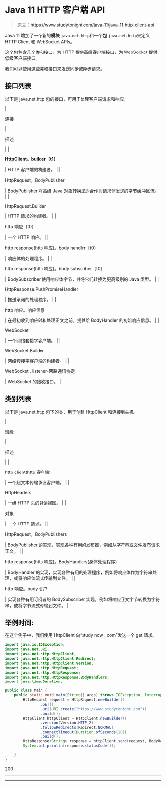 # Java 11 HTTP 客户端 API

> 原文：<https://www.studytonight.com/java-11/java-11-http-client-api>

Java 11 增加了一个新的**模块** `java.net.http`和一个**包** `java.net.http`来定义 HTTP Client 和 WebSocket APIs。

这个包包含几个类和接口，为 HTTP 提供高级客户端接口，为 WebSocket 提供低级客户端接口。

我们可以使用这些类和接口来发送同步或异步请求。

## 接口列表

以下是 java.net.http 包的接口，可用于处理客户端请求和响应。

| 

连接

 | 

描述

 |
| 

**HttpClient。builder〔t1〕**

 | HTTP 客户端的构建者。 |
| 

HttpRequest。BodyPublisher

 | BodyPublisher 将高级 Java 对象转换成适合作为请求体发送的字节缓冲区流。 |
| 

HttpRequest.Builder

 | HTTP 请求的构建者。 |
| 

http 响应〔t0〕

 | 一个 HTTP 响应。 |
| 

http response(http 响应)。body handler〔t0〕

 | 响应体的处理程序。 |
| 

http response(http 响应)。body subscriber〔t0〕

 | BodySubscriber 使用响应体字节，并将它们转换为更高级别的 Java 类型。 |
| 

HttpResponse.PushPromiseHandler

 | 推送承诺的处理程序。 |
| 

http 响应。响应信息

 | 在最初收到响应时和处理正文之前，提供给 BodyHandler 的初始响应信息。 |
| 

WebSocket

 | 一个网络套接字客户端。 |
| 

WebSocket.Builder

 | 网络套接字客户端的构建者。 |
| 

WebSocket . listener-网路通讯协定

 | WebSocket 的接收接口。 |

## 类别列表

以下是 java.net.http 包下的类，用于创建 HttpClient 和连接到主机。

| 

班级

 | 

描述

 |
| 

http client(http 客户端)

 | 一个超文本传输协议客户端。 |
| 

HttpHeaders

 | 一组 HTTP 头的只读视图。 |
| 

对象

 | 一个 HTTP 请求。 |
| 

HttpRequest。BodyPublishers

 | BodyPublisher 的实现，实现各种有用的发布器，例如从字符串或文件发布请求正文。 |
| 

http response(http 响应)。BodyHandlers(身体处理程序)

 | BodyHandler 的实现，实现各种有用的处理程序，例如将响应体作为字符串处理，或将响应体流式传输到文件。 |
| 

http 响应。body 订户

 | 实现各种有用订阅者的 BodySubscriber 实现，例如将响应正文字节转换为字符串，或将字节流式传输到文件。 |

## 举例时间:

在这个例子中，我们使用 HttpClient 向“study now . com”发送一个 get 请求。

```java
import java.io.IOException;
import java.net.URI;
import java.net.http.HttpClient;
import java.net.http.HttpClient.Redirect;
import java.net.http.HttpClient.Version;
import java.net.http.HttpRequest;
import java.net.http.HttpResponse;
import java.net.http.HttpResponse.BodyHandlers;
import java.time.Duration;

public class Main {
	public static void main(String[] args) throws IOException, InterruptedException {
		HttpRequest request = HttpRequest.newBuilder()
				.GET()
				.uri(URI.create("https://www.studytonight.com"))
				.build();
		HttpClient httpClient = HttpClient.newBuilder()
				.version(Version.HTTP_2)
				.followRedirects(Redirect.NORMAL)
				.connectTimeout(Duration.ofSeconds(20))
				.build();
		HttpResponse<String> response = httpClient.send(request, BodyHandlers.ofString());
		System.out.println(response.statusCode());

	}
}
```

200

* * *

* * *